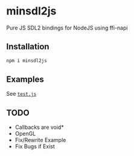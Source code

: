 # minsdl2js
Pure JS SDL2 bindings for NodeJS using ffi-napi
## Installation
```sh
npm i minsdl2js
```
## Examples
See [`test.js`](https://github.com/PixelsuftJS/minsdl2js/blob/main/test.js)
## TODO
- Callbacks are void* <br />
- OpenGL <br />
- Fix/Rewrite Example <br />
- Fix Bugs if Exist
